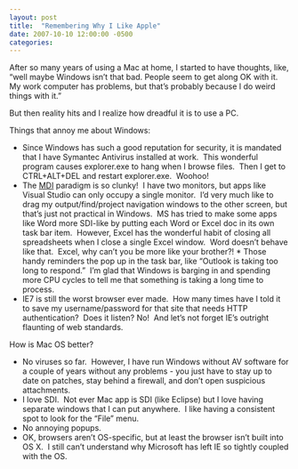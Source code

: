 ```yaml
---
layout: post
title:  "Remembering Why I Like Apple"
date: 2007-10-10 12:00:00 -0500
categories: 
---
```


After so many years of using a Mac at home, I started to have thoughts, like, &#8220;well maybe Windows isn&#8217;t that bad.  People seem to get along OK with it.  My work computer has problems, but that&#8217;s probably because I do weird things with it.&#8221;

But then reality hits and I realize how dreadful it is to use a PC.

Things that annoy me about Windows:

* Since Windows has such a good reputation for security, it is mandated that I have Symantec Antivirus installed at work.  This wonderful program causes explorer.exe to hang when I browse files.  Then I get to CTRL+ALT+DEL and restart explorer.exe.  Woohoo!
* The <a href="http://en.wikipedia.org/wiki/Multiple_document_interface">MDI</a> paradigm is so clunky!  I have two monitors, but apps like Visual Studio can only occupy a single monitor.  I&#8217;d very much like to drag my output/find/project navigation windows to the other screen, but that&#8217;s just not practical in Windows.  MS has tried to make some apps like Word more SDI-like by putting each Word or Excel doc in its own task bar item.  However, Excel has the wonderful habit of closing all spreadsheets when I close a single Excel window.  Word doesn&#8217;t behave like that.  Excel, why can&#8217;t you be more like your brother?!
* Those handy reminders the pop up in the task bar, like &#8220;Outlook is taking too long to respond.&#8221;  I&#8217;m glad that Windows is barging in and spending more CPU cycles to tell me that something is taking a long time to process.
* IE7 is still the worst browser ever made.  How many times have I told it to save my username/password for that site that needs HTTP authentication?  Does it listen? No!  And let&#8217;s not forget IE&#8217;s outright flaunting of web standards.

How is Mac OS better?

* No viruses so far.  However, I have run Windows without AV software for a couple of years without any problems - you just have to stay up to date on patches, stay behind a firewall, and don&#8217;t open suspicious attachments.
* I love SDI.  Not ever Mac app is SDI (like Eclipse) but I love having separate windows that I can put anywhere.  I like having a consistent spot to look for the &#8220;File&#8221; menu.
* No annoying popups.
* OK, browsers aren&#8217;t OS-specific, but at least the browser isn&#8217;t built into OS X.  I still can&#8217;t understand why Microsoft has left IE so tightly coupled with the OS.

